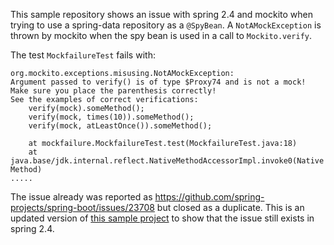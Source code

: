 This sample repository shows an issue with spring 2.4 and mockito when
trying to use a spring-data repository as a `@SpyBean`. A `NotAMockException`
is thrown by mockito when the spy bean is used in a call to `Mockito.verify`.

The test `MockfailureTest` fails with:

```
org.mockito.exceptions.misusing.NotAMockException: 
Argument passed to verify() is of type $Proxy74 and is not a mock!
Make sure you place the parenthesis correctly!
See the examples of correct verifications:
    verify(mock).someMethod();
    verify(mock, times(10)).someMethod();
    verify(mock, atLeastOnce()).someMethod();

	at mockfailure.MockfailureTest.test(MockfailureTest.java:18)
	at java.base/jdk.internal.reflect.NativeMethodAccessorImpl.invoke0(Native Method)
.....

```

The issue already was reported as https://github.com/spring-projects/spring-boot/issues/23708 but closed as a duplicate.
This is an updated version of [this sample project](https://github.com/spring-projects/spring-boot/issues/23708#issuecomment-725315520) to show that the issue still exists in spring 2.4.

